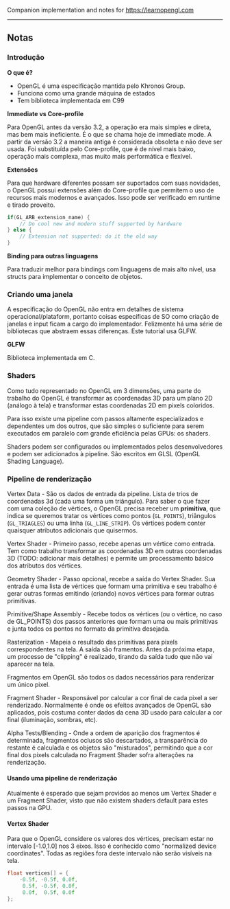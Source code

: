 Companion implementation and notes for https://learnopengl.com

---

## Notas


### Introdução

**O que é?**

- OpenGL é uma especificação mantida pelo Khronos Group. 
- Funciona como uma grande máquina de estados
- Tem biblioteca implementada em C99

**Immediate vs Core-profile**

Para OpenGL antes da versão 3.2, a operação era mais simples e direta, mas bem mais ineficiente. É o que se chama hoje de immediate mode. A partir da versão 3.2 a maneira antiga é considerada obsoleta e não deve ser usada. Foi substituída pelo Core-profile, que é de nível mais baixo, operação mais complexa, mas muito mais performática e flexível.

**Extensões**

Para que hardware diferentes possam ser suportados com suas novidades, o OpenGL possui extensões além do Core-profile que permitem o uso de recursos mais modernos e avançados. Isso pode ser verificado em runtime e tirado proveito.

```cpp
if(GL_ARB_extension_name) {
    // Do cool new and modern stuff supported by hardware
} else {
    // Extension not supported: do it the old way
}
```

**Binding para outras linguagens**

Para traduzir melhor para bindings com linguagens de mais alto nível, usa structs para implementar o conceito de objetos.


### Criando uma janela

A especificação do OpenGL não entra em detalhes de sistema operacional/plataform, portanto coisas específicas de SO como criação de janelas e input ficam a cargo do implementador. Felizmente há uma série de bibliotecas que abstraem essas diferenças. Este tutorial usa GLFW.

**GLFW**

Biblioteca implementada em C.


### Shaders

Como tudo representado no OpenGL em 3 dimensões, uma parte do trabalho do OpenGL é transformar as coordenadas 3D para um plano 2D (análogo à tela) e transformar estas coordenadas 2D em pixels coloridos.

Para isso existe uma pipeline com passos altamente especializados e dependentes um dos outros, que são simples o suficiente para serem executados em paralelo com grande eficiência pelas GPUs: os shaders.

Shaders podem ser configurados ou implementados pelos desenvolvedores e podem ser adicionados à pipeline. São escritos em GLSL (OpenGL Shading Language).

### Pipeline de renderização

Vertex Data - São os dados de entrada da pipeline. Lista de trios de coordenadas 3d (cada uma forma um triângulo). Para saber o que fazer com uma coleção de vértices, o OpenGL precisa receber um **primitiva**, que indica se queremos tratar os vértices como pontos (`GL_POINTS`), triângulos (`GL_TRIAGLES`) ou uma linha (`GL_LINE_STRIP`). Os vértices podem conter quaisquer atributos adicionais que quisermos.

Vertex Shader - Primeiro passo, recebe apenas um vértice como entrada. Tem como trabalho transformar as coordenadas 3D em outras coordenadas 3D (TODO: adicionar mais detalhes) e permite um processamento básico dos atributos dos vértices.

Geometry Shader - Passo opcional, recebe a saída do Vertex Shader. Sua entrada é uma lista de vértices que formam uma primitiva e seu trabalho é gerar outras formas emitindo (criando) novos vértices para formar outras primitivas.

Primitive/Shape Assembly - Recebe todos os vértices (ou o vértice, no caso de GL_POINTS) dos passos anteriores que formam uma ou mais primitivas e junta todos os pontos no formato da primitiva desejada.

Rasterization - Mapeia o resultado das primitivas para pixels correspondentes na tela. A saída são framentos. Antes da próxima etapa, um processo de "clipping" é realizado, tirando da saída tudo que não vai aparecer na tela.

Fragmentos em OpenGL são todos os dados necessários para renderizar um único pixel.

Fragment Shader - Responsável por calcular a cor final de cada pixel a ser renderizado. Normalmente é onde os efeitos avançados de OpenGL são aplicados, pois costuma conter dados da cena 3D usado para calcular a cor final (iluminação, sombras, etc).

Alpha Tests/Blending - Onde a ordem de aparição dos fragmentos é determinada, fragmentos oclusos são descartados, a transparência do restante é calculada e os objetos são "misturados", permitindo que a cor final dos pixels calculada no Fragment Shader sofra alterações na renderização.

#### Usando uma pipeline de renderização

Atualmente é esperado que sejam providos ao menos um Vertex Shader e um Fragment Shader, visto que não existem shaders default para estes passos na GPU.


#### Vertex Shader

Para que o OpenGL considere os valores dos vértices, precisam estar no intervalo [-1.0,1.0] nos 3 eixos. Isso é conhecido como "normalized device coordinates". Todas as regiões fora deste intervalo não serão visíveis na tela.

```cpp
float vertices[] = {
    -0.5f, -0.5f, 0.0f,
     0.5f, -0.5f, 0.0f,
     0.0f,  0.5f, 0.0f
};
```
